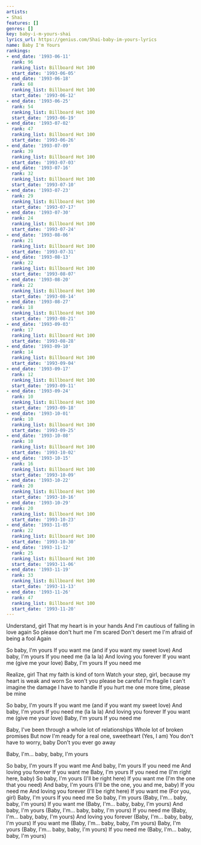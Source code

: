 ```yaml
---
artists:
- Shai
features: []
genres: []
key: baby-i-m-yours-shai
lyrics_url: https://genius.com/Shai-baby-im-yours-lyrics
name: Baby I'm Yours
rankings:
- end_date: '1993-06-11'
  rank: 96
  ranking_list: Billboard Hot 100
  start_date: '1993-06-05'
- end_date: '1993-06-18'
  rank: 68
  ranking_list: Billboard Hot 100
  start_date: '1993-06-12'
- end_date: '1993-06-25'
  rank: 54
  ranking_list: Billboard Hot 100
  start_date: '1993-06-19'
- end_date: '1993-07-02'
  rank: 47
  ranking_list: Billboard Hot 100
  start_date: '1993-06-26'
- end_date: '1993-07-09'
  rank: 39
  ranking_list: Billboard Hot 100
  start_date: '1993-07-03'
- end_date: '1993-07-16'
  rank: 32
  ranking_list: Billboard Hot 100
  start_date: '1993-07-10'
- end_date: '1993-07-23'
  rank: 29
  ranking_list: Billboard Hot 100
  start_date: '1993-07-17'
- end_date: '1993-07-30'
  rank: 24
  ranking_list: Billboard Hot 100
  start_date: '1993-07-24'
- end_date: '1993-08-06'
  rank: 21
  ranking_list: Billboard Hot 100
  start_date: '1993-07-31'
- end_date: '1993-08-13'
  rank: 22
  ranking_list: Billboard Hot 100
  start_date: '1993-08-07'
- end_date: '1993-08-20'
  rank: 22
  ranking_list: Billboard Hot 100
  start_date: '1993-08-14'
- end_date: '1993-08-27'
  rank: 18
  ranking_list: Billboard Hot 100
  start_date: '1993-08-21'
- end_date: '1993-09-03'
  rank: 17
  ranking_list: Billboard Hot 100
  start_date: '1993-08-28'
- end_date: '1993-09-10'
  rank: 14
  ranking_list: Billboard Hot 100
  start_date: '1993-09-04'
- end_date: '1993-09-17'
  rank: 12
  ranking_list: Billboard Hot 100
  start_date: '1993-09-11'
- end_date: '1993-09-24'
  rank: 10
  ranking_list: Billboard Hot 100
  start_date: '1993-09-18'
- end_date: '1993-10-01'
  rank: 10
  ranking_list: Billboard Hot 100
  start_date: '1993-09-25'
- end_date: '1993-10-08'
  rank: 10
  ranking_list: Billboard Hot 100
  start_date: '1993-10-02'
- end_date: '1993-10-15'
  rank: 16
  ranking_list: Billboard Hot 100
  start_date: '1993-10-09'
- end_date: '1993-10-22'
  rank: 20
  ranking_list: Billboard Hot 100
  start_date: '1993-10-16'
- end_date: '1993-10-29'
  rank: 20
  ranking_list: Billboard Hot 100
  start_date: '1993-10-23'
- end_date: '1993-11-05'
  rank: 22
  ranking_list: Billboard Hot 100
  start_date: '1993-10-30'
- end_date: '1993-11-12'
  rank: 25
  ranking_list: Billboard Hot 100
  start_date: '1993-11-06'
- end_date: '1993-11-19'
  rank: 33
  ranking_list: Billboard Hot 100
  start_date: '1993-11-13'
- end_date: '1993-11-26'
  rank: 47
  ranking_list: Billboard Hot 100
  start_date: '1993-11-20'
---
```

Understand, girl
That my heart is in your hands
And I'm cautious of falling in love again
So please don't hurt me
I'm scared
Don't desert me
I'm afraid of being a fool
Again


So baby, I'm yours
If you want me (and if you want my sweet love)
And baby, I'm yours
If you need me (la la la)
And loving you forever
If you want me (give me your love)
Baby, I'm yours
If you need me


Realize, girl
That my faith is kind of torn
Watch your step, girl, because my heart is weak and worn
So won't you please be careful
I'm fragile
I can't imagine the damage
I have to handle
If you hurt me one more time, please be mine


So baby, I'm yours
If you want me (and if you want my sweet love)
And baby, I'm yours
If you need me (la la la)
And loving you forever
If you want me (give me your love)
Baby, I'm yours
If you need me


Baby, I've been through a whole lot of relationships
Whole lot of broken promises
But now I'm ready for a real one, sweetheart
(Yes, I am)
You don't have to worry, baby
Don't you ever go away


Baby, I'm... baby, baby, I'm yours


So baby, I'm yours
If you want me
And baby, I'm yours
If you need me
And loving you forever
If you want me
Baby, I'm yours
If you need me (I'm right here, baby)
So baby, I'm yours (I'll be right here)
If you want me (I'm the one that you need)
And baby, I'm yours (I'll be the one, you and me, baby)
If you need me
And loving you forever (I'll be right here)
If you want me (For you, girl)
Baby, I'm yours
If you need me
So baby, I'm yours (Baby, I'm... baby, baby, I'm yours)
If you want me (Baby, I'm... baby, baby, I'm yours)
And baby, I'm yours (Baby, I'm... baby, baby, I'm yours)
If you need me (Baby, I'm... baby, baby, I'm yours)
And loving you forever (Baby, I'm... baby, baby, I'm yours)
If you want me (Baby, I'm... baby, baby, I'm yours)
Baby, I'm yours (Baby, I'm... baby, baby, I'm yours)
If you need me (Baby, I'm... baby, baby, I'm yours)
